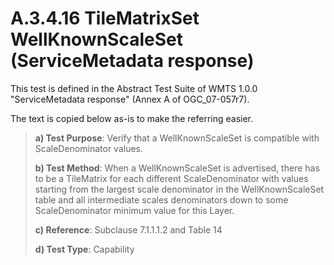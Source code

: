 # A.3.4.16 TileMatrixSet WellKnownScaleSet (ServiceMetadata response)

This test is defined in the Abstract Test Suite of WMTS 1.0.0 "ServiceMetadata response" (Annex A of OGC_07-057r7).

The text is copied below as-is to make the referring easier.

> **a) Test Purpose**: Verify that a WellKnownScaleSet is compatible with ScaleDenominator values.
>
> **b) Test Method**: When a WellKnownScaleSet is advertised, there has to be a TileMatrix for each different ScaleDenominator with values starting from the largest scale denominator in the WellKnownScaleSet table and all intermediate scales denominators down to some ScaleDenominator minimum value for this Layer.
>
> **c) Reference**: Subclause 7.1.1.1.2 and Table 14
>
> **d) Test Type**: Capability
